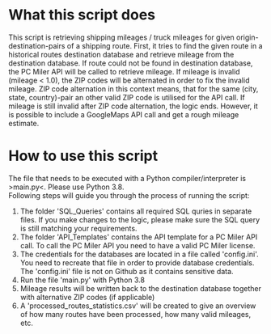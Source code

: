 # What this script does
This script is retrieving shipping mileages / truck mileages for given origin-destination-pairs of a shipping route. First, it tries to find the given route in a historical routes destination database and retrieve mileage from the destination database. If route could not be found in destination database, the PC Miler API will be called to retrieve mileage. If mileage is invalid (mileage < 1.0), the ZIP codes will be alternated in order to fix the invalid mileage. ZIP code alternation in this context means, that for the same (city, state, country)-pair an other valid ZIP code is utilised for the API call. If mileage is still invalid after ZIP code alternation, the logic ends. However, it is possible to include a GoogleMaps API call and get a rough mileage estimate.   

# How to use this script
The file that needs to be executed with a Python compiler/interpreter is >main.py<. Please use Python 3.8.  
Following steps will guide you through the process of running the script:  
1. The folder 'SQL_Queries' contains all required SQL quries in separate files. If you make changes to the logic, please make sure the SQL query is still matching your requirements.  
2. The folder 'API_Templates' contains the API template for a PC Miler API call. To call the PC Miler API you need to have a valid PC Miler license.  
3. The credentials for the databases are located in a file called 'config.ini'. You need to recreate that file in order to provide database credentials. The 'config.ini' file is not on Github as it contains sensitive data.  
4. Run the file 'main.py' with Python 3.8  
5. Mileage results will be written back to the destination database together with alternative ZIP codes (if applicable)
6. A 'processed_routes_statistics.csv' will be created to give an overview of how many routes have been processed, how many valid mileages, etc.
